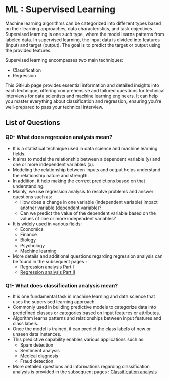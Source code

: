 # ML : Supervised Learning

Machine learning algorithms can be categorized into different types based on their learning approaches, data characteristics, and task objectives. Supervised learning is one such type, where the model learns patterns from labeled data. In supervised learning, the input data is divided into features (input) and target (output). The goal is to predict the target or output using the provided features.

Supervised learning encompasses two main techniques:
   - Classification
   - Regression

This GitHub page provides essential information and detailed insights into each technique, offering comprehensive and tailored questions for technical interviews for data scientists and machine learning engineers. It can help you master everything about classification and regression, ensuring you're well-prepared to pass your technical interview.

## List of Questions

### Q0- What does regression analysis mean?

- It is a statistical technique used in data science and machine learning fields.
- It aims to model the relationship between a dependent variable (y) and one or more independent variables (x).
- Modeling the relationship between inputs and output helps understand the relationship nature and strength.
- In addition,  it help making the correct predictions based on that understanding.
- Mainly, we use regression analysis to resolve problems and answer questions such as:
    - How does a change in one variable (independent variable) impact another variable (dependent variable)?
    - Can we predict the value of the dependent variable based on the values of one or more independent variables?
- It is widely used in various fields:
    - Economics
    - Finance
    - Biology
    - Psychology
    - Machine learning
- More details and additional questions regarding regression analysis can be found in the subsequent pages :
    -  [Regression analysis Part I](./regression_analysis_I.md)
    -  [Regression analysis Part II](./regression_analysis_II.md)

### Q1- What does classification analysis mean?
- It is one fundamental task in machine learning and data science that uses the supervised learning approach. 
- Commonly used in building predictive models to categorize data into predefined classes or categories based on input features or attributes.
- Algorithm learns patterns and relationships between input features and class labels.
- Once the model is trained, it can predict the class labels of new or unseen data instances.
- This predictive capability enables various applications such as:
    -  Spam detection
    -  Sentiment analysis
    -  Medical diagnosis
    -  Fraud detection
- More detailed questions and informations regarding classification analysis is provided in the subsequent pages :  [Classification analysis](./classification_analysis_I.md)


